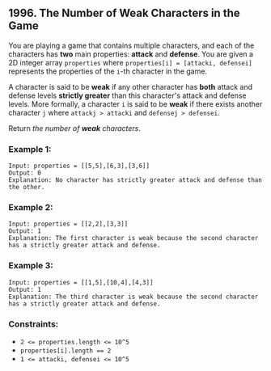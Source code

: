 ## 1996. The Number of Weak Characters in the Game

You are playing a game that contains multiple characters, and each of the characters has **two** main properties: **attack** and **defense**. You are given a 2D integer array ```properties``` where ```properties[i] = [attacki, defensei]``` represents the properties of the ```i```-th character in the game.

A character is said to be **weak** if any other character has **both** attack and defense levels **strictly greater** than this character's attack and defense levels. More formally, a character ```i``` is said to be **weak** if there exists another character ```j``` where ```attackj > attacki``` and ```defensej > defensei```.

Return *the number of **weak** characters*.

### Example 1:
```
Input: properties = [[5,5],[6,3],[3,6]]
Output: 0
Explanation: No character has strictly greater attack and defense than the other.
```
### Example 2:
```
Input: properties = [[2,2],[3,3]]
Output: 1
Explanation: The first character is weak because the second character has a strictly greater attack and defense.
```
### Example 3:
```
Input: properties = [[1,5],[10,4],[4,3]]
Output: 1
Explanation: The third character is weak because the second character has a strictly greater attack and defense.
```

### Constraints:

* ```2 <= properties.length <= 10^5```
* ```properties[i].length == 2```
* ```1 <= attacki, defensei <= 10^5```